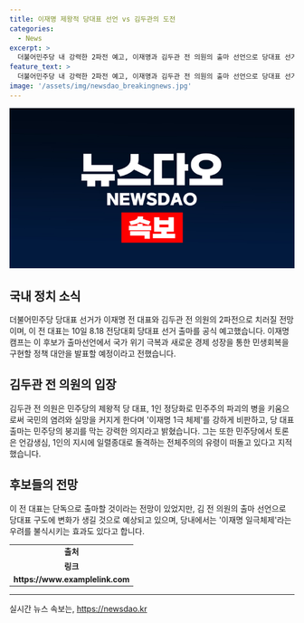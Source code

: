 ```yaml
---
title: 이재명 제왕적 당대표 선언 vs 김두관의 도전
categories:
  - News
excerpt: >
  더불어민주당 내 강력한 2파전 예고, 이재명과 김두관 전 의원의 출마 선언으로 당대표 선거가 치러진다. 이재명 캠프는 대안 정책 발표와 당 발전 방안을 강조하며 후보를 선보일 예고. 반면, 김두관 의원은 1인 정당화를 비판하며 민주당의 위기론을 제시하고 대표 출마선언. 이에 따라 전체주의와 정권교체의 갈림길에 놓인 민주당 내 당원들의 선택이 중요한 시점. 이들의 출마로 예상치 못한 2파전이 예고되며, 이를 통해 당내 구도에 변화를 가져올 수 있을 것으로 전망.
feature_text: >
  더불어민주당 내 강력한 2파전 예고, 이재명과 김두관 전 의원의 출마 선언으로 당대표 선거가 치러진다. 이재명 캠프는 대안 정책 발표와 당 발전 방안을 강조하며 후보를 선보일 예고. 반면, 김두관 의원은 1인 정당화를 비판하며 민주당의 위기론을 제시하고 대표 출마선언. 이에 따라 전체주의와 정권교체의 갈림길에 놓인 민주당 내 당원들의 선택이 중요한 시점. 이들의 출마로 예상치 못한 2파전이 예고되며, 이를 통해 당내 구도에 변화를 가져올 수 있을 것으로 전망.
image: '/assets/img/newsdao_breakingnews.jpg'
---
```


<p><img src="/assets/img/newsdao_breakingnews.jpg" alt="firstkoreanews 속보" /></p>

<h2 data-ke-size="size26">국내 정치 소식</h2>

<p data-ke-size="size16">더불어민주당 당대표 선거가 이재명 전 대표와 김두관 전 의원의 2파전으로 치러질 전망이며, 이 전 대표는 10일 8.18 전당대회 당대표 선거 출마를 공식 예고했습니다. 이재명 캠프는 이 후보가 출마선언에서 국가 위기 극복과 새로운 경제 성장을 통한 민생회복을 구현할 정책 대안을 발표할 예정이라고 전했습니다.</p>

<h2 data-ke-size="size26">김두관 전 의원의 입장</h2>

<p data-ke-size="size16">김두관 전 의원은 민주당의 제왕적 당 대표, 1인 정당화로 민주주의 파괴의 병을 키움으로써 국민의 염려와 실망을 커지게 한다며 '이재명 1극 체제'를 강하게 비판하고, 당 대표 출마는 민주당의 붕괴를 막는 강력한 의지라고 밝혔습니다. 그는 또한 민주당에서 토론은 언감생심, 1인의 지시에 일렬종대로 돌격하는 전체주의의 유령이 떠돌고 있다고 지적했습니다.</p>

<h2 data-ke-size="size26">후보들의 전망</h2>

<p data-ke-size="size16">이 전 대표는 단독으로 출마할 것이라는 전망이 있었지만, 김 전 의원의 출마 선언으로 당대표 구도에 변화가 생길 것으로 예상되고 있으며, 당내에서는 '이재명 일극체제'라는 우려를 불식시키는 효과도 있다고 합니다.</p>

<table>
  <tr>
    <td style="text-align: center; height: 17px;"><b>출처</b></td>
  </tr>
  <tr>
    <td style="text-align: center; height: 17px;"><b>링크</b></td>
  </tr>
  <tr>
    <td style="text-align: center; height: 17px;"><b>https://www.examplelink.com</b></td>
  </tr>
</table>

<hr>
실시간 뉴스 속보는, <a href="https://newsdao.kr" rel="dofollow">https://newsdao.kr</a>


